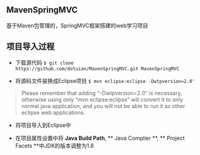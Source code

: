 ## MavenSpringMVC
基于Maven包管理的，SpringMVC框架搭建的web学习项目


## 项目导入过程
+ 下载源代码
` $ git clone https://github.com/dotuian/MavenSpringMVC.git MavenSpringMVC ` 

+ 将源码文件装换成Eclipse项目
` $ mvn eclipse:eclipse -Dwtpversion=2.0' ` 
> Please remember that adding “-Dwtpversion=2.0″ is necessary, otherwise using only “mvn eclipse:eclipse” will convert it to only normal java application, and you will not be able to run it as other eclipse web applications.

+ 将项目导入到Eclipse中

+ 在项目属性设置中将 **Java Build Path**, ** Java Complier **, ** Project Facets **中JDK的版本调整为1.8

 
